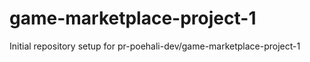 # game-marketplace-project-1

Initial repository setup for pr-poehali-dev/game-marketplace-project-1